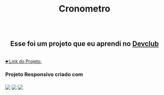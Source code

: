 <h1 align='center'> Cronometro</h1>
<br>
<br>
<h2 align='center'>Esse foi um projeto que eu aprendi no <a href="https://rodolfomori.com.br/devclub">Devclub</a> </h2>
<br>
<a href=""> ☛Link do Projeto:<a/>
<br>
<h3>Projeto Responsivo criado com<h3/> <img src="https://img.shields.io/badge/HTML5-E34F26?style=for-the-badge&logo=html5&logoColor=white" href="html-logo" />
 <img src="https://img.shields.io/badge/CSS3-1572B6?style=for-the-badge&logo=css3&logoColor=white" href="css-logo"/>
 <img src="https://img.shields.io/badge/JavaScript-F7DF1E?style=for-the-badge&logo=javascript&logoColor=black"/>




